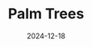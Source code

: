 ---
title: "Palm Trees"
date: 2024-12-18
location: "Chumphon, Thailand"
description: "A beautiful scene from Chumphon"
image: "images/20241218Chumphon-24.jpg"
--- 